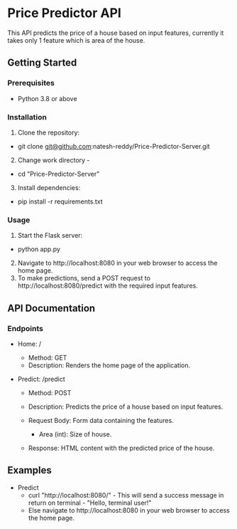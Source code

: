 # Price Predictor API

This API predicts the price of a house based on input features, currently it takes only 1 feature which is area of the house.

## Getting Started

### Prerequisites

- Python 3.8 or above

### Installation

1. Clone the repository:
  - git clone git@github.com:natesh-reddy/Price-Predictor-Server.git
2. Change work directory -
  - cd "Price-Predictor-Server"
3. Install dependencies:
  - pip install -r requirements.txt

### Usage
1. Start the Flask server:
  - python app.py
2. Navigate to http://localhost:8080 in your web browser to access the home page.
3. To make predictions, send a POST request to http://localhost:8080/predict with the required input features.


## API Documentation

### Endpoints
- Home: /

   - Method: GET
   - Description: Renders the home page of the application.

- Predict: /predict

   - Method: POST
   - Description: Predicts the price of a house based on input features.
   - Request Body: Form data containing the features.
      - Area (int): Size of house.
        
   - Response: HTML content with the predicted price of the house.

## Examples

- Predict
   - curl "http://localhost:8080/" - This will send a success message in return on terminal - "Hello, terminal user!"
   - Else navigate to http://localhost:8080 in your web browser to access the home page.
